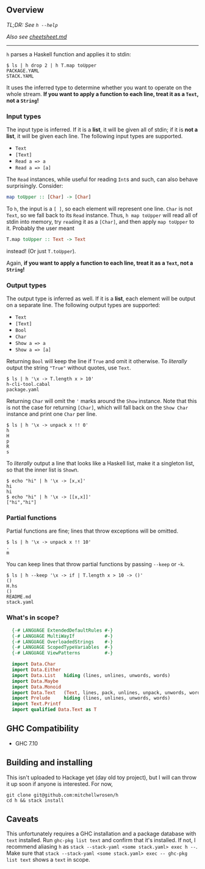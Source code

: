 ## Overview

*TL;DR: See `h --help`*

*Also see [cheetsheet.md](./cheatsheet.md)*

-----

`h` parses a Haskell function and applies it to stdin:

```
$ ls | h drop 2 | h T.map toUpper
PACKAGE.YAML
STACK.YAML
```

It uses the inferred type to determine whether you want to operate on the whole stream. **If you want to apply a function to each line, treat it as a `Text`, not a `String`!**

### Input types

The input type is inferred. If it is a **list**, it will be given all of stdin; if it is **not a list**, it will be given each line. The following input types are supported.

- `Text`
- `[Text]`
- `Read a => a`
- `Read a => [a]`

The `Read` instances, while useful for reading `Int`s and such, can also behave surprisingly. Consider:

```haskell
map toUpper :: [Char] -> [Char]
```

To `h`, the input is a `[ ]`, so each element will represent one line. `Char` is not `Text`, so we fall back to its `Read` instance. Thus, `h map toUpper` will read all of stdin into memory, try `read`ing it as a `[Char]`, and then apply `map toUpper` to it. Probably the user meant

```haskell
T.map toUpper :: Text -> Text
```

instead! (Or just `T.toUpper`).

Again, **if you want to apply a function to each line, treat it as a `Text`, not a `String`!**

### Output types

The output type is inferred as well. If it is a **list**, each element will be output on a separate line. The following output types are supported:

- `Text`
- `[Text]`
- `Bool`
- `Char`
- `Show a => a`
- `Show a => [a]`

Returning `Bool` will keep the line if `True` and omit it otherwise. To *literally* output the string `"True"` without quotes, use `Text`.

```
$ ls | h '\x -> T.length x > 10'
h-cli-tool.cabal
package.yaml
```

Returning `Char` will omit the `'` marks around the `Show` instance. Note that this is not the case for returning `[Char]`, which will fall back on the `Show Char` instance and print one `Char` per line.

```
$ ls | h '\x -> unpack x !! 0'
h
H
p
R
s
```

To *literally* output a line that looks like a Haskell list, make it a singleton list, so that the inner list is `Show`n.

```
$ echo "hi" | h '\x -> [x,x]'
hi
hi
$ echo "hi" | h '\x -> [[x,x]]'
["hi","hi"]
```

### Partial functions

Partial functions are fine; lines that throw exceptions will be omitted.

```
$ ls | h '\x -> unpack x !! 10'
.
m
```

You can keep lines that throw partial functions by passing `--keep` or -`k`.

```
$ ls | h --keep '\x -> if | T.length x > 10 -> ()'
()
H.hs
()
README.md
stack.yaml
```

### What's in scope?

```haskell
  {-# LANGUAGE ExtendedDefaultRules #-}
  {-# LANGUAGE MultiWayIf           #-}
  {-# LANGUAGE OverloadedStrings    #-}
  {-# LANGUAGE ScopedTypeVariables  #-}
  {-# LANGUAGE ViewPatterns         #-}

  import Data.Char
  import Data.Either
  import Data.List   hiding (lines, unlines, unwords, words)
  import Data.Maybe
  import Data.Monoid
  import Data.Text   (Text, lines, pack, unlines, unpack, unwords, words)
  import Prelude     hiding (lines, unlines, unwords, words)
  import Text.Printf
  import qualified Data.Text as T
```

## GHC Compatibility

- GHC 7.10

## Building and installing

This isn't uploaded to Hackage yet (day old toy project), but I will can throw
it up soon if anyone is interested. For now,

```
git clone git@github.com:mitchellwrosen/h
cd h && stack install
```

## Caveats

This unfortunately requires a GHC installation and a package database with
`text` installed. Run `ghc-pkg list text` and confirm that it's installed. If
not, I recommend aliasing `h` as `stack --stack-yaml <some stack.yaml> exec h --`.
Make sure that `stack --stack-yaml <some stack.yaml> exec -- ghc-pkg list text`
shows a `text` in scope.
